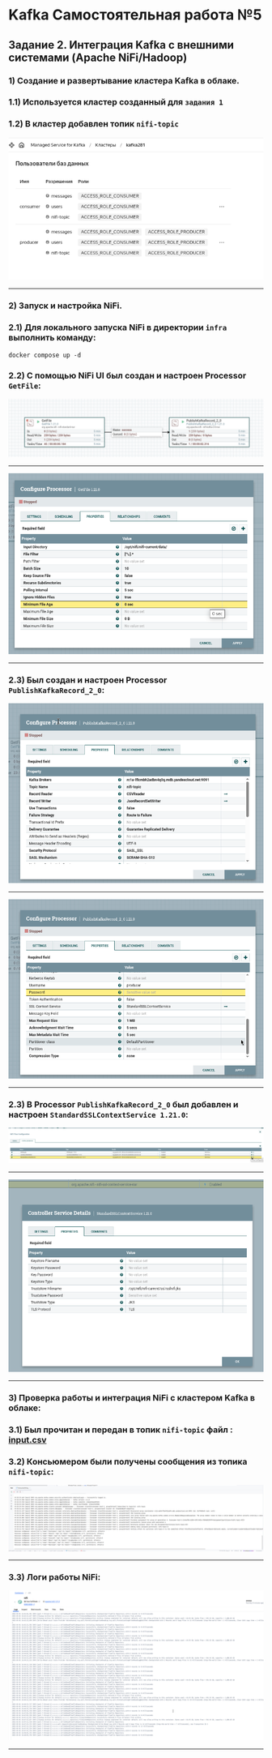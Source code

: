 # Kafka Самостоятельная работа №5
## Задание 2. Интеграция Kafka с внешними системами (Apache NiFi/Hadoop)

### 1) Создание и развертывание кластера Kafka в облаке.
### 1.1) Используется кластер созданный для `задания 1`
### 1.2) В кластер добавлен топик `nifi-topic`
![total](screenshots/001.png)
___
### 2) Запуск и настройка NiFi.
### 2.1) Для локального запуска NiFi в директории `infra` выполнить команду:
```
docker compose up -d
```
### 2.2) С помощью NiFi UI был создан и настроен Processor `GetFile`:
![total](screenshots/002.png)
___
![total](screenshots/003.png)
___
### 2.3) Был создан и настроен Processor `PublishKafkaRecord_2_0`:
![total](screenshots/004.png)
___
![total](screenshots/005.png)
___
### 2.3) В Processor `PublishKafkaRecord_2_0` был добавлен и настроен `StandardSSLContextService 1.21.0`:
![total](screenshots/006.png)
___
![total](screenshots/007.png)
___
### 3) Проверка работы и интеграция  NiFi с кластером Kafka в облаке:
### 3.1) Был прочитан и передан в топик `nifi-topic` файл : [input.csv](infra/nifi_data/input.csv)
### 3.2) Консьюмером были получены сообщения из топика `nifi-topic`:
![total](screenshots/008.png)
___
### 3.3) Логи работы NiFi:
![total](screenshots/009.png)
___
